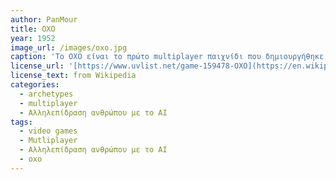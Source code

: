 ```yaml
---
author: PanMour
title: OXO
year: 1952
image_url: /images/oxo.jpg
caption: 'Το OXO είναι το πρώτο multiplayer παιχνίδι που δημιουργήθηκε το 1952. Παρόμοιο με την σημερινή τρίλιζα, αυτό το παιχνίδι ήταν βασικό για την δημοιργεία όλων των επόμενων multiplayer παιχνιδιών που ακολούθησαν.'
license_url: '[https://www.uvlist.net/game-159478-OXO](https://en.wikipedia.org/wiki/File:OXO_emulated_screenshot.png)'
license_text: from Wikipedia
categories:
  - archetypes
  - multiplayer
  - Αλληλεπίδραση ανθρώπου με το AI
tags:
  - video games
  - Mutliplayer
  - Αλληλεπίδραση ανθρώπου με το AI
  - oxo
---
```

